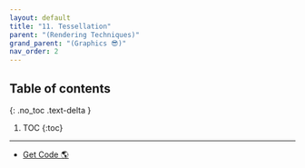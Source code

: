 ```yaml
---
layout: default
title: "11. Tessellation"
parent: "(Rendering Techniques)"
grand_parent: "(Graphics 😎)"
nav_order: 2
---
```


## Table of contents
{: .no_toc .text-delta }

1. TOC
{:toc}

---

* [Get Code 🌎](https://github.com/Arthur880708/Graphics_Part3_Examples/tree/11/11.Tessellation)